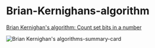 # Brian-Kernighans-algorithm

[Brian Kernighan's algorithm: Count set bits in a number]()

![Brian Kernighan's algorithms-summary-card](https://github.com/ClaireLee22/Brian-Kernighans-algorithm/blob/main/images/Brian%20Kernighan%E2%80%99s%20Algorithm.png)
